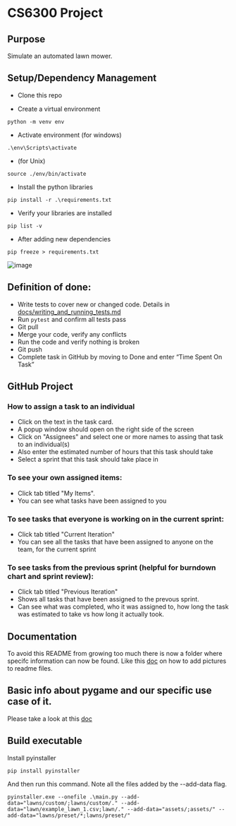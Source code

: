 # CS6300 Project


## Purpose

Simulate an automated lawn mower.

## Setup/Dependency Management


- Clone this repo

- Create a virtual environment
```
python -m venv env
```

- Activate environment (for windows)
```
.\env\Scripts\activate
```
- (for Unix)
```
source ./env/bin/activate
```

- Install the python libraries
```
pip install -r .\requirements.txt
```

- Verify your libraries are installed

```
pip list -v
```

- After adding new dependencies
```
pip freeze > requirements.txt
```

![image](https://github.com/user-attachments/assets/a469e716-64ab-4482-89eb-11869e9db7a2)

## Definition of done:
-	Write tests to cover new or changed code. Details in [docs/writing_and_running_tests.md](/docs/writing_and_running_tests.md)
-   Run `pytest` and confirm all tests pass
-	Git pull
-	Merge your code, verify any conflicts
-	Run the code and verify nothing is broken
-	Git push
-	Complete task in GitHub by moving to Done and enter “Time Spent On Task”

## GitHub Project
### How to assign a task to an individual
- Click on the text in the task card.
- A popup window should open on the right side of the screen
- Click on "Assignees" and select one or more names to assing that task to an individual(s)
- Also enter the estimated number of hours that this task should take
- Select a sprint that this task should take place in

### To see your own assigned items:
- Click tab titled "My Items".
- You can see what tasks have been assigned to you

### To see tasks that everyone is working on in the current sprint:
- Click tab titled "Current Iteration"
- You can see all the tasks that have been assigned to anyone on the team, for the current sprint

### To see tasks from the previous sprint (helpful for burndown chart and sprint review):
- Click tab titled "Previous Iteration"
- Shows all tasks that have been assigned to the prevous sprint.
- Can see what was completed, who it was assigned to, how long the task was estimated to take vs how long it actually took.


## Documentation

To avoid this README from growing too much there is now a folder where specifc information can now be found.
Like this [doc](/docs/how-to-add-pics.md) on how to add pictures to readme files.


## Basic info about pygame and our specific use case of it.

Please take a look at this [doc](/docs/pygame_basics.md)

## Build executable

Install pyinstaller
```
pip install pyinstaller
```
And then run this command. Note all the files added by the --add-data flag.

```
pyinstaller.exe --onefile .\main.py --add-data="lawns/custom/;lawns/custom/." --add-data="lawn/example_lawn_1.csv;lawn/." --add-data="assets/;assets/" --add-data="lawns/preset/*;lawns/preset/"
```
